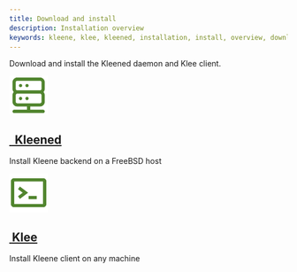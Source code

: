 ```yaml
---
title: Download and install
description: Installation overview
keywords: kleene, klee, kleened, installation, install, overview, download
---
```


Download and install the Kleened daemon and Klee client.

<div class="component-container">
    <!--start row-->
  <div class="row">
     <div class="col-xs-12 col-sm-12 col-md-12 col-lg-4 block">
        <div class="component">
             <div class="component-icon">
                 <a href="/engine/api/"><img src="/assets/images/kleened-server.svg" alt="kleened" width="70" height="70"></a>
             </div>
             <h2><a href="/install/kleened/">&nbsp;&nbsp;Kleened</a></h2>
             <p>Install Kleene backend on a FreeBSD host</p>
        </div>
     </div>
     <div class="col-xs-12 col-sm-12 col-md-12 col-lg-4 block">
        <div class="component">
            <div class="component-icon">
                 <a href="/engine/reference/commandline/cli/"><img src="/assets/images/klee-reference.svg" alt="klee" width="70" height="70"></a>
            </div>
            <h2><a href="/install/klee/">&nbsp;Klee</a></h2>
            <p>Install Kleene client on any machine</p>
        </div>
     </div>
  </div>
</div>

